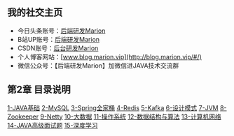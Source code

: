 ## 我的社交主页

- 今日头条账号：[后端研发Marion](https://www.toutiao.com/c/user/token/MS4wLjABAAAAChrLQhHvIVE31-TLHrkth8_9uQLhosRHQmKC5jkat70/)
- B站UP账号：[后端研发Marion](https://space.bilibili.com/269097482)
- CSDN账号：[后台研发Marion](https://blog.csdn.net/luomao2012)
- 个人博客网站：[www.blog.marion.vip](http://blog.marion.vip/#/)
- 微信公众号：【后端研发Marion】加微信进JAVA技术交流群

## 第2章 目录说明
[1-JAVA基础](/1-JAVA基础)
[2-MySQL](/2-MySQL)
[3-Spring全家桶](/3-Spring全家桶)
[4-Redis](/4-Redis])
[5-Kafka](/5-Kafka)
[6-设计模式](/6-设计模式)
[7-JVM](/7-JVM)
[8-Zookeeper](/8-Zookeeper)
[9-Netty](/9-Netty)
[10-大数据](/10-大数据)
[11-操作系统](/11-操作系统)
[12-数据结构与算法](/12-数据结构与算法)
[13-计算机网络](/13-计算机网络)
[14-JAVA高级面试题](/14-JAVA高级面试题)
[15-深度学习](/15-深度学习)
